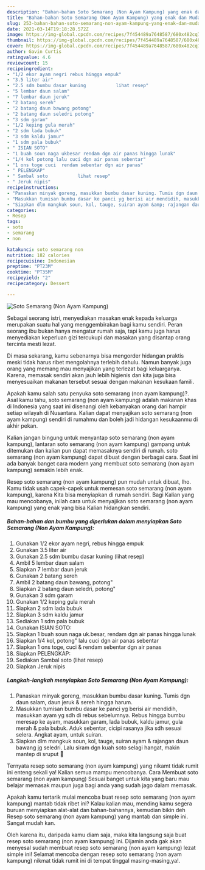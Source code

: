 ```yaml
---
description: "Bahan-bahan Soto Semarang (Non Ayam Kampung) yang enak dan Mudah Dibuat"
title: "Bahan-bahan Soto Semarang (Non Ayam Kampung) yang enak dan Mudah Dibuat"
slug: 253-bahan-bahan-soto-semarang-non-ayam-kampung-yang-enak-dan-mudah-dibuat
date: 2021-03-14T19:18:28.572Z
image: https://img-global.cpcdn.com/recipes/7f454489a7648587/680x482cq70/soto-semarang-non-ayam-kampung-foto-resep-utama.jpg
thumbnail: https://img-global.cpcdn.com/recipes/7f454489a7648587/680x482cq70/soto-semarang-non-ayam-kampung-foto-resep-utama.jpg
cover: https://img-global.cpcdn.com/recipes/7f454489a7648587/680x482cq70/soto-semarang-non-ayam-kampung-foto-resep-utama.jpg
author: Gavin Curtis
ratingvalue: 4.6
reviewcount: 15
recipeingredient:
- "1/2 ekor ayam negri rebus hingga empuk"
- "3.5 liter air"
- "2.5 sdm bumbu dasar kuning           lihat resep"
- "5 lembar daun salam"
- "7 lembar daun jeruk"
- "2 batang sereh"
- "2 batang daun bawang potong"
- "2 batang daun seledri potong"
- "3 sdm garam"
- "1/2 keping gula merah"
- "2 sdm lada bubuk"
- "3 sdm kaldu jamur"
- "1 sdm pala bubuk"
- " ISIAN SOTO"
- "1 buah soun naga ukbesar rendam dgn air panas hingga lunak"
- "1/4 kol potong lalu cuci dgn air panas sebentar"
- "1 ons toge cuci  rendam sebentar dgn air panas"
- " PELENGKAP"
- " Sambal soto           lihat resep"
- " Jeruk nipis"
recipeinstructions:
- "Panaskan minyak goreng, masukkan bumbu dasar kuning. Tumis dgn daun salam, daun jeruk &amp; sereh hingga harum."
- "Masukkan tumisan bumbu dasar ke panci yg berisi air mendidih, masukkan ayam yg sdh di rebus sebelumnya. Rebus hingga bumbu meresap ke ayam, masukkan garam, lada bubuk, kaldu jamur, gula merah &amp; pala bubuk. Aduk sebentar, cicipi rasanya jika sdh sesuai selera. Angkat ayam, untuk suiran."
- "Siapkan dlm mangkuk soun, kol, tauge, suiran ayam &amp; rajangan daun bawang jg seledri. Lalu siram dgn kuah soto selagi hangat, makin mantep di sruput 🤤"
categories:
- Resep
tags:
- soto
- semarang
- non

katakunci: soto semarang non 
nutrition: 182 calories
recipecuisine: Indonesian
preptime: "PT23M"
cooktime: "PT35M"
recipeyield: "2"
recipecategory: Dessert

---
```



![Soto Semarang (Non Ayam Kampung)](https://img-global.cpcdn.com/recipes/7f454489a7648587/680x482cq70/soto-semarang-non-ayam-kampung-foto-resep-utama.jpg)

Sebagai seorang istri, menyediakan masakan enak kepada keluarga merupakan suatu hal yang menggembirakan bagi kamu sendiri. Peran seorang ibu bukan hanya mengatur rumah saja, tapi kamu juga harus menyediakan keperluan gizi tercukupi dan masakan yang disantap orang tercinta mesti lezat.

Di masa  sekarang, kamu sebenarnya bisa mengorder hidangan praktis meski tidak harus ribet mengolahnya terlebih dahulu. Namun banyak juga orang yang memang mau menyajikan yang terlezat bagi keluarganya. Karena, memasak sendiri akan jauh lebih higienis dan kita juga bisa menyesuaikan makanan tersebut sesuai dengan makanan kesukaan famili. 



Apakah kamu salah satu penyuka soto semarang (non ayam kampung)?. Asal kamu tahu, soto semarang (non ayam kampung) adalah makanan khas di Indonesia yang saat ini disenangi oleh kebanyakan orang dari hampir setiap wilayah di Nusantara. Kalian dapat menyajikan soto semarang (non ayam kampung) sendiri di rumahmu dan boleh jadi hidangan kesukaanmu di akhir pekan.

Kalian jangan bingung untuk menyantap soto semarang (non ayam kampung), lantaran soto semarang (non ayam kampung) gampang untuk ditemukan dan kalian pun dapat memasaknya sendiri di rumah. soto semarang (non ayam kampung) dapat dibuat dengan berbagai cara. Saat ini ada banyak banget cara modern yang membuat soto semarang (non ayam kampung) semakin lebih enak.

Resep soto semarang (non ayam kampung) pun mudah untuk dibuat, lho. Kamu tidak usah capek-capek untuk memesan soto semarang (non ayam kampung), karena Kita bisa menyiapkan di rumah sendiri. Bagi Kalian yang mau mencobanya, inilah cara untuk menyajikan soto semarang (non ayam kampung) yang enak yang bisa Kalian hidangkan sendiri.

<!--inarticleads1-->

##### Bahan-bahan dan bumbu yang diperlukan dalam menyiapkan Soto Semarang (Non Ayam Kampung):

1. Gunakan 1/2 ekor ayam negri, rebus hingga empuk
1. Gunakan 3.5 liter air
1. Gunakan 2.5 sdm bumbu dasar kuning           (lihat resep)
1. Ambil 5 lembar daun salam
1. Siapkan 7 lembar daun jeruk
1. Gunakan 2 batang sereh
1. Ambil 2 batang daun bawang, potong&#34;
1. Siapkan 2 batang daun seledri, potong&#34;
1. Gunakan 3 sdm garam
1. Gunakan 1/2 keping gula merah
1. Siapkan 2 sdm lada bubuk
1. Siapkan 3 sdm kaldu jamur
1. Sediakan 1 sdm pala bubuk
1. Gunakan  ISIAN SOTO:
1. Siapkan 1 buah soun naga uk.besar, rendam dgn air panas hingga lunak
1. Siapkan 1/4 kol, potong&#34; lalu cuci dgn air panas sebentar
1. Siapkan 1 ons toge, cuci &amp; rendam sebentar dgn air panas
1. Siapkan  PELENGKAP:
1. Sediakan  Sambal soto           (lihat resep)
1. Siapkan  Jeruk nipis




<!--inarticleads2-->

##### Langkah-langkah menyiapkan Soto Semarang (Non Ayam Kampung):

1. Panaskan minyak goreng, masukkan bumbu dasar kuning. Tumis dgn daun salam, daun jeruk &amp; sereh hingga harum.
1. Masukkan tumisan bumbu dasar ke panci yg berisi air mendidih, masukkan ayam yg sdh di rebus sebelumnya. Rebus hingga bumbu meresap ke ayam, masukkan garam, lada bubuk, kaldu jamur, gula merah &amp; pala bubuk. Aduk sebentar, cicipi rasanya jika sdh sesuai selera. Angkat ayam, untuk suiran.
1. Siapkan dlm mangkuk soun, kol, tauge, suiran ayam &amp; rajangan daun bawang jg seledri. Lalu siram dgn kuah soto selagi hangat, makin mantep di sruput 🤤




Ternyata resep soto semarang (non ayam kampung) yang nikamt tidak rumit ini enteng sekali ya! Kalian semua mampu mencobanya. Cara Membuat soto semarang (non ayam kampung) Sesuai banget untuk kita yang baru mau belajar memasak maupun juga bagi anda yang sudah jago dalam memasak.

Apakah kamu tertarik mulai mencoba buat resep soto semarang (non ayam kampung) mantab tidak ribet ini? Kalau kalian mau, mending kamu segera buruan menyiapkan alat-alat dan bahan-bahannya, kemudian bikin deh Resep soto semarang (non ayam kampung) yang mantab dan simple ini. Sangat mudah kan. 

Oleh karena itu, daripada kamu diam saja, maka kita langsung saja buat resep soto semarang (non ayam kampung) ini. Dijamin anda gak akan menyesal sudah membuat resep soto semarang (non ayam kampung) lezat simple ini! Selamat mencoba dengan resep soto semarang (non ayam kampung) nikmat tidak rumit ini di tempat tinggal masing-masing,ya!.

